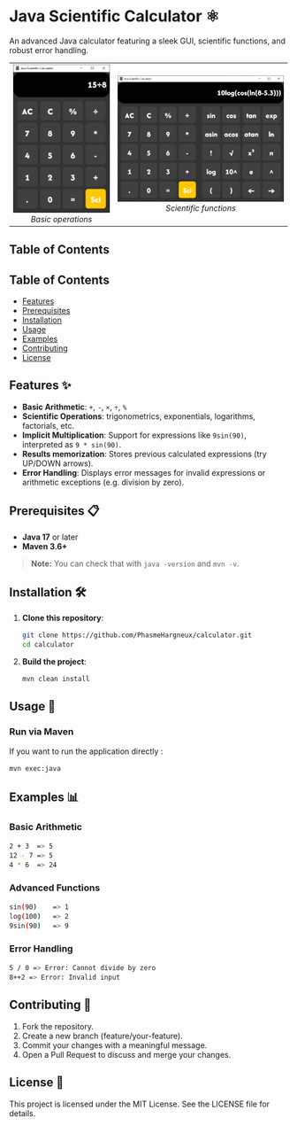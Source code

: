 # Java Scientific Calculator ⚛️

An advanced Java calculator featuring a sleek GUI, scientific functions, and robust error handling.

<table>
  <tr>
    <td align="center">
      <img src="docs/basic_screen.png" alt="Calculator Screenshot">
      <br>
      <em>Basic operations</em>
    </td>
    <td align="center">
      <img src="docs/scientific_screen.png" alt="Calculator Screenshot">
      <br>
      <em>Scientific functions</em>
    </td>
  </tr>
</table>

## Table of Contents
## Table of Contents
- [Features](#features-✨)
- [Prerequisites](#prerequisites-📋)
- [Installation](#installation-🛠️)
- [Usage](#usage-🚀)
- [Examples](#examples-📊)
- [Contributing](#contributing-🤝)
- [License](#license-📜)


## Features ✨
- **Basic Arithmetic**: `+`, `-`, `×`, `÷`, `%`
- **Scientific Operations**: trigonometrics, exponentials, logarithms, factorials, etc.
- **Implicit Multiplication**: Support for expressions like `9sin(90)`, interpreted as `9 * sin(90)`.
- **Results memorization**: Stores previous calculated expressions (try UP/DOWN arrows).
- **Error Handling**: Displays error messages for invalid expressions or arithmetic exceptions (e.g. division by zero).


## Prerequisites 📋
- **Java 17** or later  
- **Maven 3.6+**

> **Note:** You can check that with `java -version` and `mvn -v`.


## Installation 🛠️

1. **Clone this repository**:
   ```bash
   git clone https://github.com/PhasmeHargneux/calculator.git
   cd calculator
   ```

2. **Build the project**:
   ```bash
   mvn clean install
   ```

## Usage 🚀

### Run via Maven
If you want to run the application directly :

```bash
mvn exec:java 
```

## Examples 📊

### Basic Arithmetic
```bash
2 + 3  => 5
12 - 7 => 5
4 * 6  => 24
```

### Advanced Functions
```bash
sin(90)    => 1
log(100)   => 2
9sin(90)   => 9
```

### Error Handling
```bash
5 / 0 => Error: Cannot divide by zero
8++2 => Error: Invalid input
```

## Contributing 🤝
1. Fork the repository.
2. Create a new branch (feature/your-feature).
3. Commit your changes with a meaningful message.
4. Open a Pull Request to discuss and merge your changes.

## License 📜
This project is licensed under the MIT License. See the LICENSE file for details.

